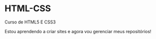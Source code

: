 # HTML-CSS
 Curso de HTML5 E CSS3

Estou aprendendo a criar sites e agora vou gerenciar meus repositórios!